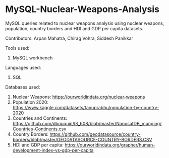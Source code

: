 # MySQL-Nuclear-Weapons-Analysis

MySQL queries related to nuclear weapons analysis using nuclear weapons, population, country borders and HDI and GDP per capita datasets.

Contributors: Arpan Mahatra, Chirag Vohra, Siddesh Panikkar

Tools used:
1. MySQL workbench

Languages used:
1. SQL

Databases used:
1. Nuclear Weapons: https://ourworldindata.org/nuclear-weapons
2. Population 2020: https://www.kaggle.com/datasets/tanuprabhu/population-by-country-2020
3. Countries and Continents: https://github.com/dbouquin/IS_608/blob/master/NanosatDB_munging/Countries-Continents.csv
4. Country Borders: https://github.com/geodatasource/country-borders/blob/master/GEODATASOURCE-COUNTRY-BORDERS.CSV
5. HDI and GDP per capita: https://ourworldindata.org/grapher/human-development-index-vs-gdp-per-capita
